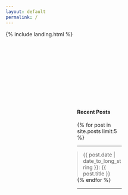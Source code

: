```yaml
---
layout: default
permalink: /
---
```

<style>
.blockquote-link:hover blockquote {
  background-color: #f0f0f0; /* light grey background */
}
</style>

{% include landing.html %}



<div style="margin-top: 2in; margin-right: 2in; margin-left: 2in;">
  <h4>Recent Posts</h4>
  {% for post in site.posts limit:5 %}
    <hr>
    <a href="{{ post.url | prepend: site.baseurl }}" class="blockquote-link" style="text-decoration: none; color: inherit;">
      <blockquote style="margin: 0; transition: background-color 0.3s;">
        {{ post.date | date_to_long_string }}: {{ post.title }}
      </blockquote>
    </a>
  {% endfor %}
  <hr>
</div>




